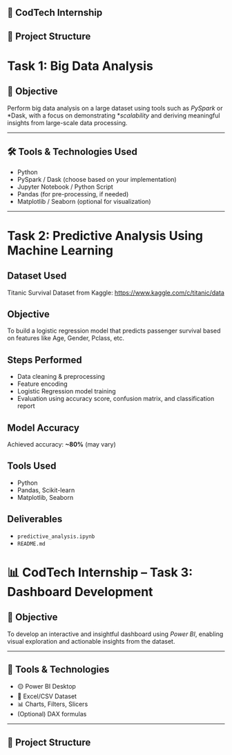 ## 🚀 CodTech Internship 
## 📂 Project Structure
# Task 1: Big Data Analysis

## 📌 Objective
Perform big data analysis on a large dataset using tools such as *PySpark* or *Dask, with a focus on demonstrating **scalability* and deriving meaningful insights from large-scale data processing.

---

## 🛠 Tools & Technologies Used
- Python
- PySpark / Dask (choose based on your implementation)
- Jupyter Notebook / Python Script
- Pandas (for pre-processing, if needed)
- Matplotlib / Seaborn (optional for visualization)

---

# Task 2: Predictive Analysis Using Machine Learning

## Dataset Used
Titanic Survival Dataset from Kaggle: https://www.kaggle.com/c/titanic/data

## Objective
To build a logistic regression model that predicts passenger survival based on features like Age, Gender, Pclass, etc.

## Steps Performed
- Data cleaning & preprocessing
- Feature encoding
- Logistic Regression model training
- Evaluation using accuracy score, confusion matrix, and classification report

## Model Accuracy
Achieved accuracy: **~80%** (may vary)

## Tools Used
- Python
- Pandas, Scikit-learn
- Matplotlib, Seaborn

## Deliverables
- `predictive_analysis.ipynb`
- `README.md`

# 📊 CodTech Internship – Task 3: Dashboard Development

## 📝 Objective
To develop an interactive and insightful dashboard using *Power BI*, enabling visual exploration and actionable insights from the dataset.

---

## 🚀 Tools & Technologies
- 🟡 Power BI Desktop
- 📁 Excel/CSV Dataset
- 📊 Charts, Filters, Slicers
- (Optional) DAX formulas

---

## 📂 Project Structure
